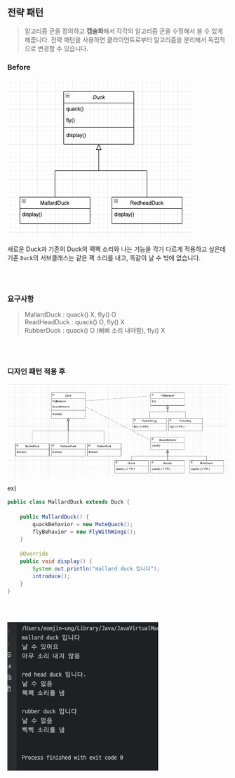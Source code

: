 ## 전략 패턴

> 알고리즘 군을 정의하고 **캡슐화**해서 각각의 알고리즘 군을 수정해서 쓸 수 있게 해줍니다. 전략 패턴을 사용하면 클라이언트로부터 알고리즘을 분리해서 독립적으로 변경할 수 있습니다.


### Before
 ![img.png](img.png)
 
새로운 Duck과 기존의 Duck의 꽥꽥 소리와 나는 기능을 각기 다르게 적용하고 싶은데
기존 `Duck`의 서브클래스는 같은 꽥 소리를 내고, 똑같이 날 수 밖에 없습니다.

<br></br>

### 요구사항

> MallardDuck : quack() X, fly() O  
> ReadHeadDuck : quack() O, fly() X    
> RubberDuck : quack() O (삐삐 소리 내야함), fly() X

<br></br>

### 디자인 패턴 적용 후

![img_1.png](img_1.png)

ex)
```java
public class MallardDuck extends Duck {

	public MallardDuck() {
		quackBehavior = new MuteQuack();
		flyBehavior = new FlyWithWings();
	}

	@Override
	public void display() {
		System.out.println("mallard duck 입니다");
		introduce();
	}
}
```

<br></br>

![img_2.png](img_2.png)
